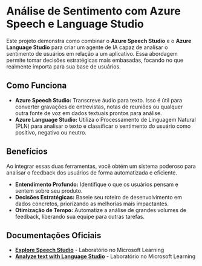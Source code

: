 # Análise de Sentimento com Azure Speech e Language Studio

Este projeto demonstra como combinar o **Azure Speech Studio** e o **Azure Language Studio** para criar um agente de IA capaz de analisar o sentimento de usuários em relação a um aplicativo. Essa abordagem permite tomar decisões estratégicas mais embasadas, focando no que realmente importa para sua base de usuários.

## Como Funciona

* **Azure Speech Studio:** Transcreve áudio para texto. Isso é útil para converter gravações de entrevistas, notas de reuniões ou qualquer outra fonte de voz em dados textuais prontos para análise.
* **Azure Language Studio:** Utiliza o Processamento de Linguagem Natural (PLN) para analisar o texto e classificar o sentimento do usuário como positivo, negativo ou neutro.

## Benefícios

Ao integrar essas duas ferramentas, você obtém um sistema poderoso para analisar o feedback dos usuários de forma automatizada e eficiente.
* **Entendimento Profundo:** Identifique o que os usuários pensam e sentem sobre seu produto.
* **Decisões Estratégicas:** Baseie seu roteiro de desenvolvimento em dados concretos, priorizando as melhorias mais impactantes.
* **Otimização de Tempo:** Automatize a análise de grandes volumes de feedback, liberando sua equipe para outras tarefas.

## Documentações Oficiais 

* **[Explore Speech Studio](https://microsoftlearning.github.io/mslearn-ai-fundamentals/Instructions/Labs/09-speech.html)** - Laboratório no Microsoft Learning
* **[Analyze text with Language Studio](https://microsoftlearning.github.io/mslearn-ai-fundamentals/Instructions/Labs/06-text-analysis.html)** - Laboratório no Microsoft Learning
